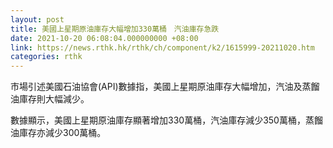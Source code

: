 ```yaml
---
layout: post
title: 美國上星期原油庫存大幅增加330萬桶　汽油庫存急跌
date: 2021-10-20 06:08:04.000000000 +08:00
link: https://news.rthk.hk/rthk/ch/component/k2/1615999-20211020.htm
categories: rthk
---
```


市場引述美國石油協會(API)數據指，美國上星期原油庫存大幅增加，汽油及蒸餾油庫存則大幅減少。

數據顯示，美國上星期原油庫存顯著增加330萬桶，汽油庫存減少350萬桶，蒸餾油庫存亦減少300萬桶。
